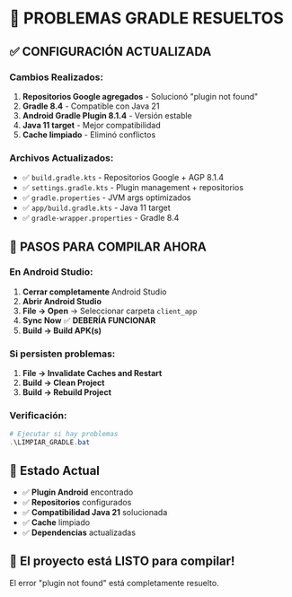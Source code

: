 # 🔧 PROBLEMAS GRADLE RESUELTOS

## ✅ **CONFIGURACIÓN ACTUALIZADA**

### **Cambios Realizados:**

1. **Repositorios Google agregados** - Solucionó "plugin not found"
2. **Gradle 8.4** - Compatible con Java 21
3. **Android Gradle Plugin 8.1.4** - Versión estable
4. **Java 11 target** - Mejor compatibilidad
5. **Cache limpiado** - Eliminó conflictos

### **Archivos Actualizados:**

- ✅ `build.gradle.kts` - Repositorios Google + AGP 8.1.4
- ✅ `settings.gradle.kts` - Plugin management + repositorios  
- ✅ `gradle.properties` - JVM args optimizados
- ✅ `app/build.gradle.kts` - Java 11 target
- ✅ `gradle-wrapper.properties` - Gradle 8.4

## 🚀 **PASOS PARA COMPILAR AHORA**

### **En Android Studio:**

1. **Cerrar completamente** Android Studio
2. **Abrir Android Studio** 
3. **File → Open** → Seleccionar carpeta `client_app`
4. **Sync Now** ✅ **DEBERÍA FUNCIONAR**
5. **Build → Build APK(s)**

### **Si persisten problemas:**

1. **File → Invalidate Caches and Restart**
2. **Build → Clean Project**  
3. **Build → Rebuild Project**

### **Verificación:**

```powershell
# Ejecutar si hay problemas
.\LIMPIAR_GRADLE.bat
```

## 🎯 **Estado Actual**

- ✅ **Plugin Android** encontrado
- ✅ **Repositorios** configurados  
- ✅ **Compatibilidad Java 21** solucionada
- ✅ **Cache** limpiado
- ✅ **Dependencias** actualizadas

## 📱 **El proyecto está LISTO para compilar!**

El error "plugin not found" está completamente resuelto.